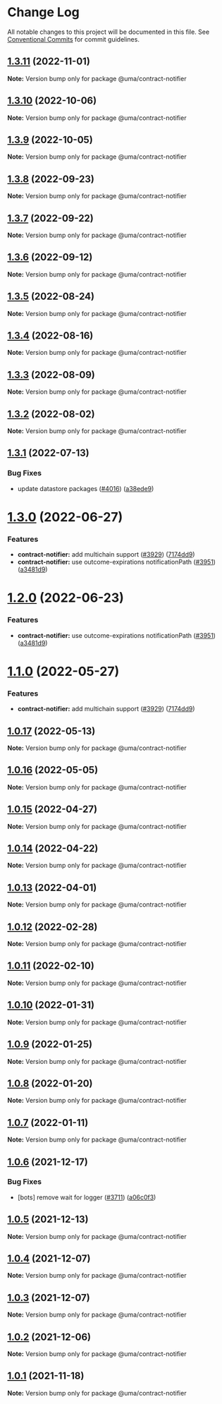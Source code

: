 # Change Log

All notable changes to this project will be documented in this file.
See [Conventional Commits](https://conventionalcommits.org) for commit guidelines.

## [1.3.11](https://github.com/UMAprotocol/protocol/compare/@uma/contract-notifier@1.3.10...@uma/contract-notifier@1.3.11) (2022-11-01)

**Note:** Version bump only for package @uma/contract-notifier





## [1.3.10](https://github.com/UMAprotocol/protocol/compare/@uma/contract-notifier@1.3.9...@uma/contract-notifier@1.3.10) (2022-10-06)

**Note:** Version bump only for package @uma/contract-notifier

## [1.3.9](https://github.com/UMAprotocol/protocol/compare/@uma/contract-notifier@1.3.8...@uma/contract-notifier@1.3.9) (2022-10-05)

**Note:** Version bump only for package @uma/contract-notifier

## [1.3.8](https://github.com/UMAprotocol/protocol/compare/@uma/contract-notifier@1.3.7...@uma/contract-notifier@1.3.8) (2022-09-23)

**Note:** Version bump only for package @uma/contract-notifier

## [1.3.7](https://github.com/UMAprotocol/protocol/compare/@uma/contract-notifier@1.3.6...@uma/contract-notifier@1.3.7) (2022-09-22)

**Note:** Version bump only for package @uma/contract-notifier

## [1.3.6](https://github.com/UMAprotocol/protocol/compare/@uma/contract-notifier@1.3.5...@uma/contract-notifier@1.3.6) (2022-09-12)

**Note:** Version bump only for package @uma/contract-notifier

## [1.3.5](https://github.com/UMAprotocol/protocol/compare/@uma/contract-notifier@1.3.4...@uma/contract-notifier@1.3.5) (2022-08-24)

**Note:** Version bump only for package @uma/contract-notifier

## [1.3.4](https://github.com/UMAprotocol/protocol/compare/@uma/contract-notifier@1.3.3...@uma/contract-notifier@1.3.4) (2022-08-16)

**Note:** Version bump only for package @uma/contract-notifier

## [1.3.3](https://github.com/UMAprotocol/protocol/compare/@uma/contract-notifier@1.3.2...@uma/contract-notifier@1.3.3) (2022-08-09)

**Note:** Version bump only for package @uma/contract-notifier

## [1.3.2](https://github.com/UMAprotocol/protocol/compare/@uma/contract-notifier@1.3.1...@uma/contract-notifier@1.3.2) (2022-08-02)

**Note:** Version bump only for package @uma/contract-notifier

## [1.3.1](https://github.com/UMAprotocol/protocol/compare/@uma/contract-notifier@1.3.0...@uma/contract-notifier@1.3.1) (2022-07-13)

### Bug Fixes

- update datastore packages ([#4016](https://github.com/UMAprotocol/protocol/issues/4016)) ([a38ede9](https://github.com/UMAprotocol/protocol/commit/a38ede9c353e392bb8ca9ce33afb831ddfb3608e))

# [1.3.0](https://github.com/UMAprotocol/protocol/compare/@uma/contract-notifier@1.0.17...@uma/contract-notifier@1.3.0) (2022-06-27)

### Features

- **contract-notifier:** add multichain support ([#3929](https://github.com/UMAprotocol/protocol/issues/3929)) ([7174dd9](https://github.com/UMAprotocol/protocol/commit/7174dd94c3cfe75328645358341588d916a26755))
- **contract-notifier:** use outcome-expirations notificationPath ([#3951](https://github.com/UMAprotocol/protocol/issues/3951)) ([a3481d9](https://github.com/UMAprotocol/protocol/commit/a3481d9b8e4322021201c795256a521ca09add9f))

# [1.2.0](https://github.com/UMAprotocol/protocol/compare/@uma/contract-notifier@1.1.0...@uma/contract-notifier@1.2.0) (2022-06-23)

### Features

- **contract-notifier:** use outcome-expirations notificationPath ([#3951](https://github.com/UMAprotocol/protocol/issues/3951)) ([a3481d9](https://github.com/UMAprotocol/protocol/commit/a3481d9b8e4322021201c795256a521ca09add9f))

# [1.1.0](https://github.com/UMAprotocol/protocol/compare/@uma/contract-notifier@1.0.17...@uma/contract-notifier@1.1.0) (2022-05-27)

### Features

- **contract-notifier:** add multichain support ([#3929](https://github.com/UMAprotocol/protocol/issues/3929)) ([7174dd9](https://github.com/UMAprotocol/protocol/commit/7174dd94c3cfe75328645358341588d916a26755))

## [1.0.17](https://github.com/UMAprotocol/protocol/compare/@uma/contract-notifier@1.0.16...@uma/contract-notifier@1.0.17) (2022-05-13)

**Note:** Version bump only for package @uma/contract-notifier

## [1.0.16](https://github.com/UMAprotocol/protocol/compare/@uma/contract-notifier@1.0.15...@uma/contract-notifier@1.0.16) (2022-05-05)

**Note:** Version bump only for package @uma/contract-notifier

## [1.0.15](https://github.com/UMAprotocol/protocol/compare/@uma/contract-notifier@1.0.14...@uma/contract-notifier@1.0.15) (2022-04-27)

**Note:** Version bump only for package @uma/contract-notifier

## [1.0.14](https://github.com/UMAprotocol/protocol/compare/@uma/contract-notifier@1.0.13...@uma/contract-notifier@1.0.14) (2022-04-22)

**Note:** Version bump only for package @uma/contract-notifier

## [1.0.13](https://github.com/UMAprotocol/protocol/compare/@uma/contract-notifier@1.0.12...@uma/contract-notifier@1.0.13) (2022-04-01)

**Note:** Version bump only for package @uma/contract-notifier

## [1.0.12](https://github.com/UMAprotocol/protocol/compare/@uma/contract-notifier@1.0.11...@uma/contract-notifier@1.0.12) (2022-02-28)

**Note:** Version bump only for package @uma/contract-notifier

## [1.0.11](https://github.com/UMAprotocol/protocol/compare/@uma/contract-notifier@1.0.10...@uma/contract-notifier@1.0.11) (2022-02-10)

**Note:** Version bump only for package @uma/contract-notifier

## [1.0.10](https://github.com/UMAprotocol/protocol/compare/@uma/contract-notifier@1.0.9...@uma/contract-notifier@1.0.10) (2022-01-31)

**Note:** Version bump only for package @uma/contract-notifier

## [1.0.9](https://github.com/UMAprotocol/protocol/compare/@uma/contract-notifier@1.0.8...@uma/contract-notifier@1.0.9) (2022-01-25)

**Note:** Version bump only for package @uma/contract-notifier

## [1.0.8](https://github.com/UMAprotocol/protocol/compare/@uma/contract-notifier@1.0.7...@uma/contract-notifier@1.0.8) (2022-01-20)

**Note:** Version bump only for package @uma/contract-notifier

## [1.0.7](https://github.com/UMAprotocol/protocol/compare/@uma/contract-notifier@1.0.6...@uma/contract-notifier@1.0.7) (2022-01-11)

**Note:** Version bump only for package @uma/contract-notifier

## [1.0.6](https://github.com/UMAprotocol/protocol/compare/@uma/contract-notifier@1.0.5...@uma/contract-notifier@1.0.6) (2021-12-17)

### Bug Fixes

- [bots] remove wait for logger ([#3711](https://github.com/UMAprotocol/protocol/issues/3711)) ([a06c0f3](https://github.com/UMAprotocol/protocol/commit/a06c0f37dea6303b7f1c8b3ae5541982076dc1d8))

## [1.0.5](https://github.com/UMAprotocol/protocol/compare/@uma/contract-notifier@1.0.4...@uma/contract-notifier@1.0.5) (2021-12-13)

**Note:** Version bump only for package @uma/contract-notifier

## [1.0.4](https://github.com/UMAprotocol/protocol/compare/@uma/contract-notifier@1.0.2...@uma/contract-notifier@1.0.4) (2021-12-07)

**Note:** Version bump only for package @uma/contract-notifier

## [1.0.3](https://github.com/UMAprotocol/protocol/compare/@uma/contract-notifier@1.0.2...@uma/contract-notifier@1.0.3) (2021-12-07)

**Note:** Version bump only for package @uma/contract-notifier

## [1.0.2](https://github.com/UMAprotocol/protocol/compare/@uma/contract-notifier@1.0.1...@uma/contract-notifier@1.0.2) (2021-12-06)

**Note:** Version bump only for package @uma/contract-notifier

## [1.0.1](https://github.com/UMAprotocol/protocol/compare/@uma/contract-notifier@1.0.0...@uma/contract-notifier@1.0.1) (2021-11-18)

**Note:** Version bump only for package @uma/contract-notifier
